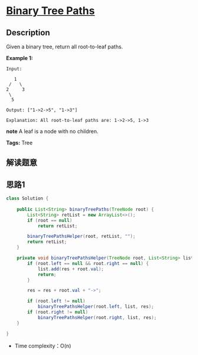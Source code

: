 # [Binary Tree Paths][title]

## Description

Given a binary tree, return all root-to-leaf paths.

**Example 1:**

```
Input:

   1
 /   \
2     3
 \
  5

Output: ["1->2->5", "1->3"]

Explanation: All root-to-leaf paths are: 1->2->5, 1->3
```

**note**
A leaf is a node with no children.

**Tags:** Tree


## 解读题意

## 思路1 

```java
class Solution { 
  
    public List<String> binaryTreePaths(TreeNode root) {
        List<String> retList = new ArrayList<>();
        if (root == null)
            return retList;

        binaryTreePathsHelper(root, retList, "");
        return retList;
    }

    private void binaryTreePathsHelper(TreeNode root, List<String> list, String res) {
        if (root.left == null && root.right == null) {
            list.add(res + root.val);
            return;
        }

        res = res + root.val + "->";

        if (root.left != null)
            binaryTreePathsHelper(root.left, list, res);
        if (root.right != null)
            binaryTreePathsHelper(root.right, list, res);
    }

}
```
- Time complexity：O(n)

[title]: https://leetcode.com/problems/binary-tree-paths/